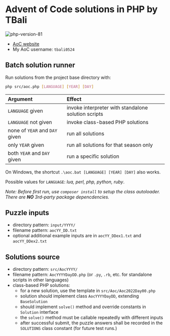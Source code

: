 # Advent of Code solutions in PHP by TBali

![php-version-81](https://shields.io/badge/php->=8.1-blue)

* [AoC website](https://adventofcode.com/)
* My AoC username: `tbali0524`

## Batch solution runner

Run solutions from the project base directory with:

```sh
php src/aoc.php [LANGUAGE] [YEAR] [DAY]
```

| Argument                       | Effect                                              |
|:-------------------------------|:----------------------------------------------------|
| `LANGUAGE` given               | invoke interpreter with standalone solution scripts |
| `LANGUAGE` not given           | invoke class-based PHP solutions                    |
| none of `YEAR` and `DAY` given | run all solutions                                   |
| only `YEAR` given              | run all solutions for that season only              |
| both `YEAR` and `DAY` given    | run a specific solution                             |

On Windows, the shortcut `.\aoc.bat [LANGUAGE] [YEAR] [DAY]` also works.

Possible values for `LANGUAGE`: _lua, perl, php, python, ruby_.

_Note: Before first run, use `composer install` to setup the class autoloader. There are __NO__ 3rd-party package depencdencies._

## Puzzle inputs

* directory pattern: `input/YYYY/`
* filename pattern: `aocYY_DD.txt`
* optional additional example inputs are in `aocYY_DDex1.txt` and `aocYY_DDex2.txt`

## Solutions source

* directory pattern:  `src/AocYYYY/`
* filename pattern: `AocYYYYDayDD.php` (or `.py`, `.rb`, etc. for standalone scripts in other languages)
* class-based PHP solutions:
    * for a new solution, use the template in `src/Aoc/Aoc2022Day00.php`
    * solution should implement class `AocYYYYDayDD`, extending `BaseSolution`
    * should implement `solve()` method and override constants in `Solution` interface
    * the `solve()` method must be callable repeatedly with different inputs
    * after successful submit, the puzzle answers shall be recorded in the `SOLUTIONS` class constant (for future test runs.)
